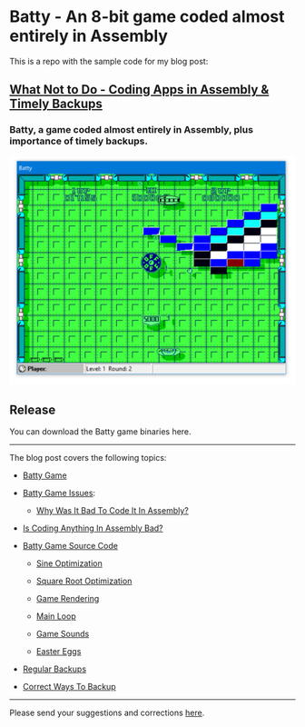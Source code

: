 # Batty - An 8-bit game coded almost entirely in Assembly

This is a repo with the sample code for my blog post:

## [What Not to Do - Coding Apps in Assembly & Timely Backups](https://dennisbabkin.com/blog/?i=AAA11800)
### Batty, a game coded almost entirely in Assembly, plus importance of timely backups.

![Batty Game](https://github.com/dennisbabkin/batty/blob/main/Batty/Screenshots/batty_screenshot_1.png)

## Release

You can download the Batty game binaries here.

------------------

The blog post covers the following topics:

- [Batty Game](https://dennisbabkin.com/blog/?i=AAA11800#batty)

- [Batty Game Issues](https://dennisbabkin.com/blog/?i=AAA11800#batty_issues):

  - [Why Was It Bad To Code It In Assembly?](https://dennisbabkin.com/blog/?i=AAA11800#why_asm_is_bad)

- [Is Coding Anything In Assembly Bad?](https://dennisbabkin.com/blog/?i=AAA11800#coding_in_asm)
 
- [Batty Game Source Code](https://dennisbabkin.com/blog/?i=AAA11800#batty_src)

  - [Sine Optimization](https://dennisbabkin.com/blog/?i=AAA11800#batty_src_sine)

  - [Square Root Optimization](https://dennisbabkin.com/blog/?i=AAA11800#batty_src_sqrt)

  - [Game Rendering](https://dennisbabkin.com/blog/?i=AAA11800#batty_src_render)

  - [Main Loop](https://dennisbabkin.com/blog/?i=AAA11800#batty_src_main_loop)

  - [Game Sounds](https://dennisbabkin.com/blog/?i=AAA11800#batty_src_sound)

  - [Easter Eggs](https://dennisbabkin.com/blog/?i=AAA11800#batty_src_easter)

- [Regular Backups](https://dennisbabkin.com/blog/?i=AAA11800#backups)

- [Correct Ways To Backup](https://dennisbabkin.com/blog/?i=AAA11800#backup_correct)


---------------

Please send your suggestions and corrections [here](https://dennisbabkin.com/sfb/?what=bug&Batty&ver=Guthub).
